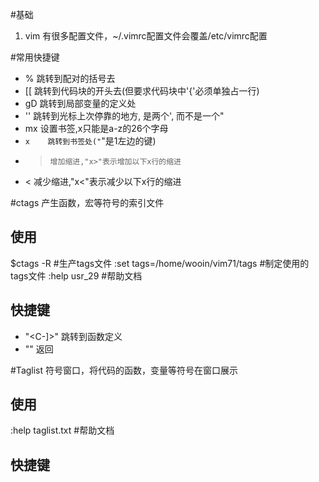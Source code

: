 #基础
1. vim 有很多配置文件，~/.vimrc配置文件会覆盖/etc/vimrc配置

#常用快捷键
- %		跳转到配对的括号去
- [[	跳转到代码块的开头去(但要求代码块中'{'必须单独占一行)
- gD	跳转到局部变量的定义处
- ''	跳转到光标上次停靠的地方, 是两个', 而不是一个"
- mx	设置书签,x只能是a-z的26个字母
- `x	跳转到书签处("`"是1左边的键)
- >		增加缩进,"x>"表示增加以下x行的缩进
- <		减少缩进,"x<"表示减少以下x行的缩进

#ctags
产生函数，宏等符号的索引文件

## 使用
$ctags -R	#生产tags文件
:set tags=/home/wooin/vim71/tags   #制定使用的tags文件
:help usr_29    #帮助文档

## 快捷键
- "<C-]>"   跳转到函数定义
- "<C-T>"   返回


#Taglist
符号窗口，将代码的函数，变量等符号在窗口展示

## 使用
:help taglist.txt         #帮助文档

## 快捷键
